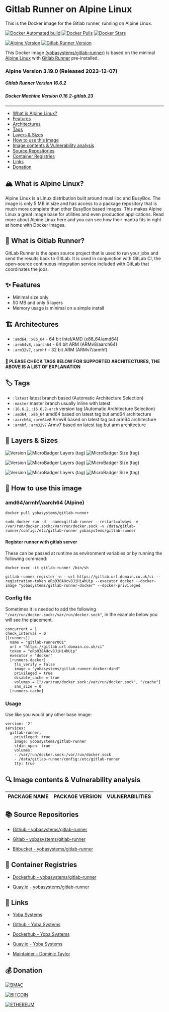 # Gitlab Runner on Alpine Linux

This is the Docker image for the Gitlab runner, running on Alpine Linux.

[![Docker Automated build](https://img.shields.io/docker/automated/yobasystems/gitlab-runner.svg?style=for-the-badge&logo=docker)](https://hub.docker.com/r/yobasystems/gitlab-runner/)
[![Docker Pulls](https://img.shields.io/docker/pulls/yobasystems/gitlab-runner.svg?style=for-the-badge&logo=docker)](https://hub.docker.com/r/yobasystems/gitlab-runner/)
[![Docker Stars](https://img.shields.io/docker/stars/yobasystems/gitlab-runner.svg?style=for-the-badge&logo=docker)](https://hub.docker.com/r/yobasystems/gitlab-runner/)

[![Alpine Version](https://img.shields.io/badge/Alpine%20version-v3.19.0-green.svg?style=for-the-badge)](https://alpinelinux.org/)
[![Gitlab Runner Version](https://img.shields.io/badge/Gitlab%20Runner%20version-v16.6.2-green.svg?style=for-the-badge)](https://www.docker.com/)


This Docker image [(yobasystems/gitlab-runner)](https://hub.docker.com/r/yobasystems/gitlab-runner/) is based on the minimal [Alpine Linux](https://alpinelinux.org/) with [Gitlab Runner](https://packages.gitlab.com/runner/gitlab-runner) pre-installed.

### Alpine Version 3.19.0 (Released 2023-12-07)
##### Gitlab Runner Version 16.6.2
##### Docker Machine Version 0.16.2-gitlab.23

----


- [What is Alpine Linux?](#what-is-alpine-linux)
- [Features](#features)
- [Architectures](#architectures)
- [Tags](#tags)
- [Layers & Sizes](#layers--sizes)
- [How to use this image](#how-to-use-this-image)
- [Image contents & Vulnerability analysis](#image-contents--vulnerability-analysis)
- [Source Repositories](#source-repositories)
- [Container Registries](#container-registries)
- [Links](#links)
- [Donation](#donation)


## 🏔️ What is Alpine Linux?
Alpine Linux is a Linux distribution built around musl libc and BusyBox. The image is only 5 MB in size and has access to a package repository that is much more complete than other BusyBox based images. This makes Alpine Linux a great image base for utilities and even production applications. Read more about Alpine Linux here and you can see how their mantra fits in right at home with Docker images.

## 👟 What is Gitlab Runner?
GitLab Runner is the open source project that is used to run your jobs and send the results back to GitLab. It is used in conjunction with GitLab CI, the open-source continuous integration service included with GitLab that coordinates the jobs.


## ✨ Features

* Minimal size only
* 50 MB and only 5 layers
* Memory usage is minimal on a simple install

## 🏗️ Architectures

* ```:amd64```, ```:x86_64``` - 64 bit Intel/AMD (x86_64/amd64)
* ```:arm64v8```, ```:aarch64``` - 64 bit ARM (ARMv8/aarch64)
* ```:arm32v7```, ```:armhf``` - 32 bit ARM (ARMv7/armhf)

#### 📝 PLEASE CHECK TAGS BELOW FOR SUPPORTED ARCHITECTURES, THE ABOVE IS A LIST OF EXPLANATION

## 🏷️ Tags

* ```:latest``` latest branch based (Automatic Architecture Selection)
* ```:master``` master branch usually inline with latest
* ```:16.6.2```, ```:16.6.2-arch``` version tag (Automatic Architecture Selection)
* ```:amd64```, ```:x86_64``` amd64 based on latest tag but amd64 architecture
* ```:aarch64```, ```:arm64v8``` Armv8 based on latest tag but arm64 architecture
* ```:armhf```, ```:arm32v7``` Armv7 based on latest tag but arm architecture

## 📏 Layers & Sizes

![Version](https://img.shields.io/badge/version-amd64-blue.svg?style=for-the-badge)
![MicroBadger Layers (tag)](https://img.shields.io/docker/layers/yobasystems/gitlab-runner/amd64.svg?style=for-the-badge)
![MicroBadger Size (tag)](https://img.shields.io/docker/image-size/yobasystems/gitlab-runner/amd64.svg?style=for-the-badge)

![Version](https://img.shields.io/badge/version-aarch64-blue.svg?style=for-the-badge)
![MicroBadger Layers (tag)](https://img.shields.io/docker/layers/yobasystems/gitlab-runner/aarch64.svg?style=for-the-badge)
![MicroBadger Size (tag)](https://img.shields.io/docker/image-size/yobasystems/gitlab-runner/aarch64.svg?style=for-the-badge)

![Version](https://img.shields.io/badge/version-armhf-blue.svg?style=for-the-badge)
![MicroBadger Layers (tag)](https://img.shields.io/docker/layers/yobasystems/gitlab-runner/armhf.svg?style=for-the-badge)
![MicroBadger Size (tag)](https://img.shields.io/docker/image-size/yobasystems/gitlab-runner/armhf.svg?style=for-the-badge)

## 🚀 How to use this image

### amd64/armhf/aarch64 (Alpine)

```
docker pull yobasystems/gitlab-runner

sudo docker run -d --name=gitlab-runner --restart=always -v /var/run/docker.sock:/var/run/docker.sock -v /data/gitlab-runner/config:/etc/gitlab-runner yobasystems/gitlab-runner
```

#### Register runner with gitlab server
These can be passed at runtime as environment variables or by running the following command:

```
docker exec -it gitlab-runner /bin/sh

gitlab-runner register -n --url https://gitlab.url.domain.co.uk/ci --registration-token eRp938AHcv8JiHi4hUip --executor docker --docker-image "yobasystems/gitlab-runner-docker" --docker-privileged
```

### Config file

Sometimes it is needed to add the following `"/var/run/docker.sock:/var/run/docker.sock"`, in the example below you will see the placement.

```
concurrent = 1
check_interval = 0
[[runners]]
  name = "gitlab-runner001"
  url = "https://gitlab.url.domain.co.uk/ci"
  token = "eRp938AHcv8JiHi4hUip"
  executor = "docker"
  [runners.docker]
    tls_verify = false
    image = "yobasystems/gitlab-runner-docker:dind"
    privileged = true
    disable_cache = true
    volumes = ["/var/run/docker.sock:/var/run/docker.sock", "/cache"]
    shm_size = 0
  [runners.cache]
```


### Usage

Use like you would any other base image:

```
version: '2'
services:
  gitlab-runner:
    privileged: true
    image: yobasystems/gitlab-runner
    stdin_open: true
    volumes:
    - /var/run/docker.sock:/var/run/docker.sock
    - /data/gitlab-runner/config:/etc/gitlab-runner
    tty: true
```

## 🔍 Image contents & Vulnerability analysis

| PACKAGE NAME          | PACKAGE VERSION | VULNERABILITIES |
|-----------------------|-----------------|-----------------|


## 📚 Source Repositories

* [Github - yobasystems/gitlab-runner](https://github.com/yobasystems/gitlab-runner)

* [Gitlab - yobasystems/gitlab-runner](https://gitlab.com/yobasystems/gitlab-runner)

* [Bitbucket - yobasystems/gitlab-runner](https://bitbucket.org/yobasystems/gitlab-runner/)


## 🐳 Container Registries

* [Dockerhub - yobasystems/gitlab-runner](https://hub.docker.com/r/yobasystems/gitlab-runner/)

* [Quay.io - yobasystems/gitlab-runner](https://quay.io/repository/yobasystems/gitlab-runner)


## 🔗 Links

* [Yoba Systems](https://www.yobasystems.co.uk/)

* [Github - Yoba Systems](https://github.com/yobasystems/)

* [Dockerhub - Yoba Systems](https://hub.docker.com/u/yobasystems/)

* [Quay.io - Yoba Systems](https://quay.io/organization/yobasystems)

* [Maintainer - Dominic Taylor](https://github.com/dominictayloruk)

## 💰 Donation

[![BMAC](https://img.shields.io/badge/BUY%20ME%20A%20COFFEE-£5-blue.svg?style=for-the-badge&logo=buy-me-a-coffee)](https://www.buymeacoffee.com/dominictayloruk?new=1)

[![BITCOIN](https://img.shields.io/badge/BTC-bc1q7hy8qmyvq7rw6slrna7yffcdnj9rcg4e9xjecc-blue.svg?style=for-the-badge&logo=bitcoin)](bitcoin:bc1q7hy8qmyvq7rw6slrna7yffcdnj9rcg4e9xjecc)

[![ETHEREUM](https://img.shields.io/badge/ETH-0xb6bE2e4da3d86b50Bdae1F9B6960c23dd87C532C-blue.svg?style=for-the-badge&logo=ethereum)](ethereum:0xb6bE2e4da3d86b50Bdae1F9B6960c23dd87C532C)
